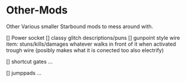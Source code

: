 Other-Mods
==========

Other Various smaller Starbound mods to mess around with.

[]  Power socket
    [] classy glitch descriptions/puns
    []  gunpoint style wire item: stuns/kills/damages whatever walks in front of it when activated trough wire (posibly makes what it is conected too also electrify)

[]  shortcut gates
    ...
  
[]  jumppads
    ...
